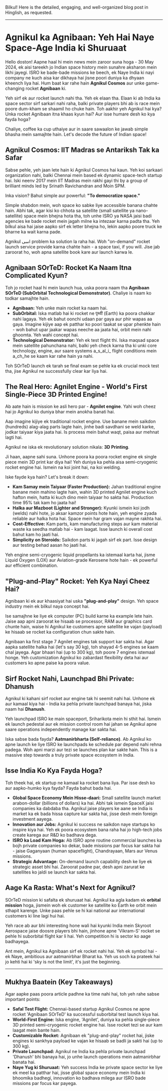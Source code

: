 Bilkul! Here is the detailed, engaging, and well-organized blog post in Hinglish, as requested.

***

# Agnikul ka Agnibaan: Yeh Hai Naye Space-Age India ki Shuruaat

Hello doston! Aapne haal hi mein news mein zaroor suna hoga - 30 May 2024, ek aisi tareekh jo Indian space history mein sunahre aksharon mein likhi jayegi. ISRO ke bade-bade missions ke beech, ek Naye India ki nayi company ne kuch aisa kar dikhaya hai jisne poori duniya ka dhyaan kheench liya hai. Hum baat kar rahe hain **Agnikul Cosmos** aur unke game-changing rocket **Agnibaan** ki.

Yeh sirf ek aur rocket launch nahi tha. Yeh ek elaan tha. Elaan ki ab India ka space sector sirf sarkari nahi raha, balki private players bhi ab is race mein poore dum-kham se shaamil ho chuke hain. Toh aakhir yeh Agnikul hai kya? Unka rocket Agnibaan itna khaas kyun hai? Aur isse humare desh ko kya fayda hoga?

Chaliye, coffee ka cup uthaiye aur in saare sawaalon ke jawab simple bhasha mein samajhte hain. Let's decode the future of Indian space!

## Agnikul Cosmos: IIT Madras se Antariksh Tak ka Safar

Sabse pehle, yeh jaan lete hain ki Agnikul Cosmos hai kaun. Yeh koi sarkaari organization nahi, balki Chennai mein based ek dynamic space-tech startup hai. Iski neenv 2017 mein IIT Madras mein rakhi gayi thi by a group of brilliant minds led by Srinath Ravichandran and Moin SPM.

Inka vision? Bahut simple aur powerful: **"To democratize space."**

Simple shabdon mein, woh space ko sabke liye accessible banana chahte hain. Abhi tak, agar kisi ko chhota sa satellite (small satellite ya nano-satellite) space mein bhejna hota tha, toh unhe ISRO ya NASA jaisi badi agencies ke bade rocket mein jagah milne ka intezaar karna padta tha. Yeh bilkul aisa hai jaise aapko sirf ek letter bhejna ho, lekin aapko poore truck ke bharne ka wait karna pade.

Agnikul اسی problem ka solution la raha hai. Woh "on-demand" rocket launch service provide karna chahte hain - a space taxi, if you will. Jise jab zaroorat ho, woh apna satellite book kare aur launch karwa le.

## Agnibaan SOrTeD: Rocket Ka Naam Itna Complicated Kyun?

Toh jo rocket haal hi mein launch hua, uska poora naam tha **Agnibaan SOrTeD (SubOrbital Technological Demonstrator)**. Chaliye is naam ko todkar samajhte hain.

-   **Agnibaan:** Yeh unke main rocket ka naam hai.
-   **SubOrbital:** Iska matlab hai ki rocket ne पृथ्वी (Earth) ka poora chakkar nahi lagaya. Yeh ek bahut oonchi udaan par gaya aur phir wapas aa gaya. Imagine kijiye aap ek patthar ko poori taakat se upar phenkte hain - woh bahut upar jaakar wapas neeche aa jaata hai, orbit mein nahi ghoomta. Yeh wahi concept hai.
-   **Technological Demonstrator:** Yeh ek test flight thi. Iska maqsad space mein satellite pahunchana nahi, balki yeh check karna tha ki unki core technology, engine, aur saare systems a_s_al_i_ flight conditions mein a_ch_he se kaam kar rahe hain ya nahi.

Toh SOrTeD launch ek tarah se final exam se pehle ka ek crucial mock test tha, jise Agnikul ne successfully clear kar liya hai.

## The Real Hero: Agnilet Engine - World's First Single-Piece 3D Printed Engine!

Ab aate hain is mission ke asli hero par - **Agnilet engine**. Yahi woh cheez hai jo Agnikul ko duniya bhar mein anokha banati hai.

Aap imagine kijiye ek traditional rocket engine. Use banane mein saikdon (hundreds) alag-alag parts lagte hain, jinhe badi savdhani se weld karke, jodkar taiyaar kiya jaata hai. Is process mein bahut waqt, paisa aur mehnat lagti hai.

Agnikul ne iska ek revolutionary solution nikala: **3D Printing**.

Ji haan, aapne sahi suna. Unhone poora ka poora rocket engine ek single piece mein 3D print kar diya hai! Yeh duniya ka pehla aisa semi-cryogenic rocket engine hai. Ismein na koi joint hai, na koi welding.

Iske fayde kya hain? Let's break it down:

-   **Kam Samay mein Taiyaar (Faster Production):** Jahan traditional engine banane mein mahino lagte hain, wahin 3D printed Agnilet engine kuch hafton mein, hatta ki kuch dino mein taiyaar ho sakta hai. Production time 95% tak kam ho jaata hai!
-   **Halka aur Mazboot (Lighter and Stronger):** Kyunki ismein koi jodh (welds) nahi hote, jo aksar kamzor points hote hain, yeh engine zyada reliable aur halka hota hai. Space mein har gram vajan mayne rakhta hai.
-   **Cost-Effective:** Kam parts, kam manufacturing steps aur kam material waste ka seedha matlab hai - kam laagat. Isse launch ki overall cost bahut kam ho jaati hai.
-   **Simplicity on Steroids:** Saikdon parts ki jagah sirf ek part. Isse design aur testing behad aasan ho jaati hai.

Yeh engine semi-cryogenic liquid propellants ka istemaal karta hai, jisme Liquid Oxygen (LOX) aur Aviation-grade Kerosene hote hain - ek powerful aur efficient combination.

## "Plug-and-Play" Rocket: Yeh Kya Nayi Cheez Hai?

Agnibaan ki ek aur khaasiyat hai uska **"plug-and-play"** design. Yeh space industry mein ek bilkul naya concept hai.

Ise samajhne ke liye ek computer (PC) build karne ka example lete hain. Jaise aap apni zaroorat ke hisaab se processor, RAM aur graphics card chunte hain, waise hi Agnikul ke customers apne satellite ke vajan (payload) ke hisaab se rocket ka configuration chun sakte hain.

Agnibaan ka first stage 7 Agnilet engines tak support kar sakta hai. Agar aapka satellite halka hai (let's say 30 kg), toh shayad 4-5 engines se kaam chal jayega. Agar bhaari hai (up to 300 kg), toh poore 7 engines istemaal honge. Yeh customization Agnikul ko zabardast flexibility deta hai aur customers ko apne paise ka poora value.

## Sirf Rocket Nahi, Launchpad Bhi Private: Dhanush

Agnikul ki kahani sirf rocket aur engine tak hi seemit nahi hai. Unhone ek aur kamaal kiya hai - India ka pehla private launchpad banaya hai, jiska naam hai **Dhanush**.

Yeh launchpad ISRO ke main spaceport, Sriharikota mein hi sthit hai. Ismein ek launch pedestal aur ek mission control room hai jahan se Agnikul apne saare operations independently manage kar sakta hai.

Iska sabse bada fayda? **Aatmanirbharta (Self-reliance)**. Ab Agnikul ko apne launch ke liye ISRO ke launchpads ke schedule par depend nahi rehna padega. Woh apni marzi aur tezi se launches plan kar sakte hain. This is a massive step towards a truly private space ecosystem in India.

## Isse India Ko Kya Fayda Hoga?

Toh theek hai, ek startup ne kamaal ka rocket bana liya. Par isse desh ko aur aapko-humko kya fayda? Fayda bahut bada hai.

-   **Global Space Economy Mein Hisse-daari:** Small satellite launch market arabon-dollar (billions of dollars) ka hai. Abhi tak ismein SpaceX jaisi companies ka dabdaba tha. Agnikul jaise players ke aane se India is market ka ek bada hissa capture kar sakta hai, jisse desh mein foreign investment aayega.
-   **Innovation aur Jobs:** Agnikul ki success ne saikdon naye startups ko inspire kiya hai. Yeh ek poora ecosystem bana raha hai jo high-tech jobs create karega aur R&D ko badhava dega.
-   **ISRO ka Load Kam Hoga:** Ab ISRO apne routine commercial launches ka bojh private companies ko dekar, bade missions par focus kar sakta hai - jaise Gaganyaan (human spaceflight), Chandrayaan, Mars aur Venus missions.
-   **Strategic Advantage:** On-demand launch capability desh ke liye ek strategic asset bhi hai. Zaroorat padne par, desh apni zarurat ke satellites ko jaldi se launch kar sakta hai.

## Aage Ka Rasta: What's Next for Agnikul?

SOrTeD mission ki safalta ek shuruaat hai. Agnikul ka agla kadam ek **orbital mission** hoga, jismein woh ek customer ke satellite ko Earth ke orbit mein sthapit karenge. Unke paas pehle se hi kai national aur international customers ki line lagi hui hai.

Yeh race ab aur bhi interesting hone wali hai kyunki India mein Skyroot Aerospace jaise doosre players bhi hain, jinhone apne 'Vikram-S' rocket se pehle hi suborbital flight kar li hai. Yeh competition hi is sector ko aage badhayega.

Ant mein, Agnikul ka Agnibaan sirf ek rocket nahi hai. Yeh ek symbol hai - ek Naye, ambitious aur aatmanirbhar Bharat ka. Yeh us soch ka prateek hai jo kehti hai ki 'sky is not the limit', it's just the beginning.

---

## Mukhya Baatein (Key Takeaways)

Agar aapke paas poora article padhne ka time nahi hai, toh yeh rahe sabse important points:

-   **Safal Test Flight:** Chennai-based startup Agnikul Cosmos ne apne rocket 'Agnibaan SOrTeD' ka successful suborbital test launch kiya hai.
-   **World-First Engine:** Iska engine, 'Agnilet', duniya ka pehla single-piece 3D printed semi-cryogenic rocket engine hai. Isse rocket tezi se aur kam laagat mein bante hain.
-   **Customizable Rocket:** Agnibaan ek "plug-and-play" rocket hai, jiske engines ki sankhya payload ke vajan ke hisaab se badli ja sakti hai (up to 300 kg).
-   **Private Launchpad:** Agnikul ne India ka pehla private launchpad 'Dhanush' bhi banaya hai, jo unhe launch operations mein aatmanirbhar banata hai.
-   **Naye Yug ki Shuruaat:** Yeh success India ke private space sector ke liye ek meel ka patthar hai, jisse global space economy mein India ki bhoomika badhegi, innovation ko badhava milega aur ISRO bade missions par focus kar payega.